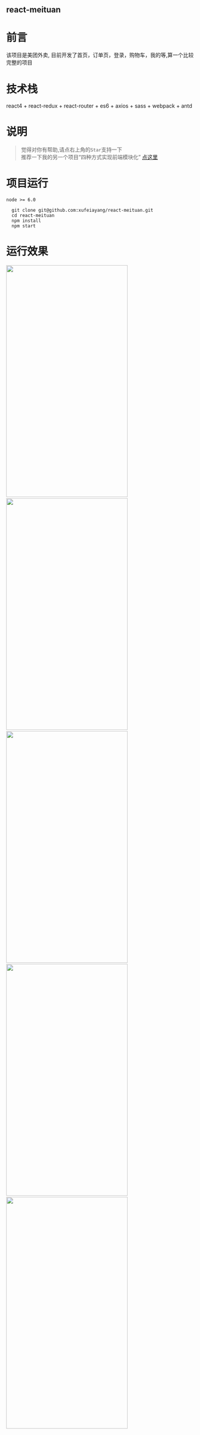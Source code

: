 ## react-meituan

# 前言
该项目是美团外卖, 目前开发了首页，订单页，登录，购物车，我的等,算一个比较完整的项目
# 技术栈
react4 + react-redux + react-router + es6 + axios + sass + webpack + antd
# 说明
> 觉得对你有帮助,请点右上角的`Star`支持一下</br>
> 推荐一下我的另一个项目“四种方式实现前端模块化” [点这里](https://github.com/xufeiayang/modal)

# 项目运行
`node >= 6.0`
```
  git clone git@github.com:xufeiayang/react-meituan.git
  cd react-meituan
  npm install
  npm start
```


# 运行效果
<img src="https://raw.githubusercontent.com/xufeiayang/images/master/img/demo1.png" width="325" height="620"/> &#160;&#160;<img src="https://raw.githubusercontent.com/xufeiayang/images/master/img/demo2.png" width="325" height="620"/> &#160;&#160;
<img src="https://raw.githubusercontent.com/xufeiayang/images/master/img/demo3.png" width="325" height="620"/> &#160;&#160;<img src="https://raw.githubusercontent.com/xufeiayang/images/master/img/demo4.png" width="325" height="620"/> &#160;&#160;
<img src="https://raw.githubusercontent.com/xufeiayang/images/master/img/demo5.png" width="325" height="620"/> &#160;&#160;
